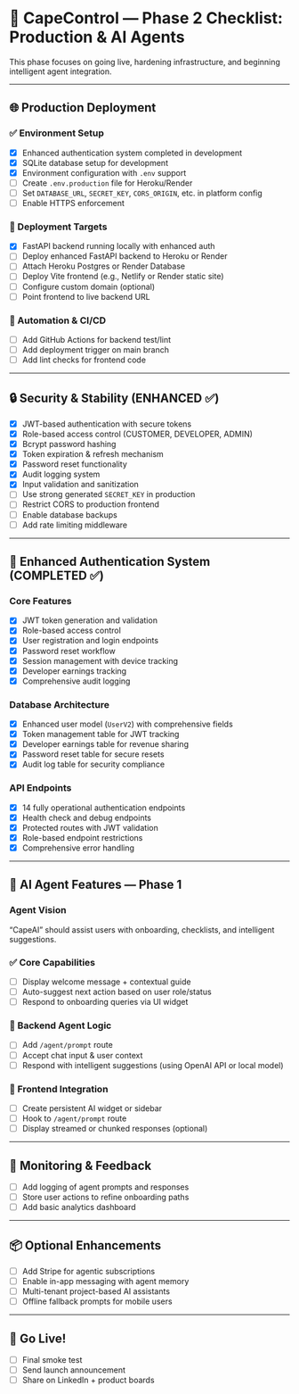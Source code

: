 # 🚀 CapeControl — Phase 2 Checklist: Production & AI Agents

This phase focuses on going live, hardening infrastructure, and beginning intelligent agent integration.

---

## 🌐 Production Deployment

### ✅ Environment Setup
- [x] Enhanced authentication system completed in development
- [x] SQLite database setup for development
- [x] Environment configuration with `.env` support
- [ ] Create `.env.production` file for Heroku/Render
- [ ] Set `DATABASE_URL`, `SECRET_KEY`, `CORS_ORIGIN`, etc. in platform config
- [ ] Enable HTTPS enforcement

### 🚢 Deployment Targets
- [x] FastAPI backend running locally with enhanced auth
- [ ] Deploy enhanced FastAPI backend to Heroku or Render
- [ ] Attach Heroku Postgres or Render Database
- [ ] Deploy Vite frontend (e.g., Netlify or Render static site)
- [ ] Configure custom domain (optional)
- [ ] Point frontend to live backend URL

### 🔁 Automation & CI/CD
- [ ] Add GitHub Actions for backend test/lint
- [ ] Add deployment trigger on main branch
- [ ] Add lint checks for frontend code

---

## 🔒 Security & Stability (ENHANCED ✅)

- [x] JWT-based authentication with secure tokens
- [x] Role-based access control (CUSTOMER, DEVELOPER, ADMIN)
- [x] Bcrypt password hashing
- [x] Token expiration & refresh mechanism
- [x] Password reset functionality
- [x] Audit logging system
- [x] Input validation and sanitization
- [ ] Use strong generated `SECRET_KEY` in production
- [ ] Restrict CORS to production frontend
- [ ] Enable database backups
- [ ] Add rate limiting middleware

---

## 🔐 Enhanced Authentication System (COMPLETED ✅)

### Core Features
- [x] JWT token generation and validation
- [x] Role-based access control
- [x] User registration and login endpoints
- [x] Password reset workflow
- [x] Session management with device tracking
- [x] Developer earnings tracking
- [x] Comprehensive audit logging

### Database Architecture
- [x] Enhanced user model (`UserV2`) with comprehensive fields
- [x] Token management table for JWT tracking
- [x] Developer earnings table for revenue sharing
- [x] Password reset table for secure resets
- [x] Audit log table for security compliance

### API Endpoints
- [x] 14 fully operational authentication endpoints
- [x] Health check and debug endpoints
- [x] Protected routes with JWT validation
- [x] Role-based endpoint restrictions
- [x] Comprehensive error handling

---

## 🧠 AI Agent Features — Phase 1

### Agent Vision
“CapeAI” should assist users with onboarding, checklists, and intelligent suggestions.

### ✅ Core Capabilities
- [ ] Display welcome message + contextual guide
- [ ] Auto-suggest next action based on user role/status
- [ ] Respond to onboarding queries via UI widget

### 🧠 Backend Agent Logic
- [ ] Add `/agent/prompt` route
- [ ] Accept chat input & user context
- [ ] Respond with intelligent suggestions (using OpenAI API or local model)

### 💬 Frontend Integration
- [ ] Create persistent AI widget or sidebar
- [ ] Hook to `/agent/prompt` route
- [ ] Display streamed or chunked responses (optional)

---

## 🧪 Monitoring & Feedback

- [ ] Add logging of agent prompts and responses
- [ ] Store user actions to refine onboarding paths
- [ ] Add basic analytics dashboard

---

## 📦 Optional Enhancements

- [ ] Add Stripe for agentic subscriptions
- [ ] Enable in-app messaging with agent memory
- [ ] Multi-tenant project-based AI assistants
- [ ] Offline fallback prompts for mobile users

---

## 🚀 Go Live!

- [ ] Final smoke test
- [ ] Send launch announcement
- [ ] Share on LinkedIn + product boards
